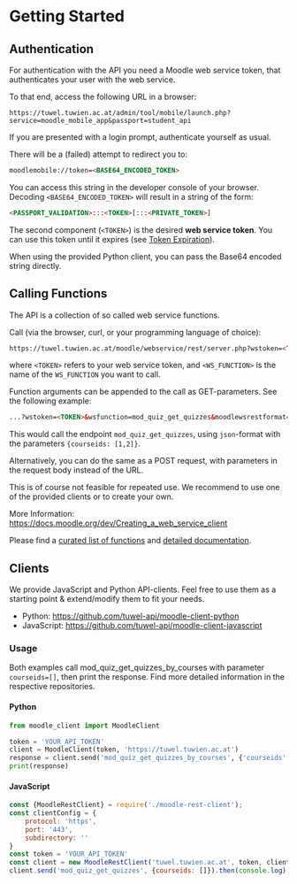 # Getting Started

## Authentication

For authentication with the API you need a Moodle web service token, that authenticates your user with the web service.

To that end, access the following URL in a browser:

```url
https://tuwel.tuwien.ac.at/admin/tool/mobile/launch.php?service=moodle_mobile_app&passport=student_api
```

If you are presented with a login prompt, authenticate yourself as usual.

There will be a (failed) attempt to redirect you to:

```html
moodlemobile://token=<BASE64_ENCODED_TOKEN>
```

You can access this string in the developer console of your browser. Decoding `<BASE64_ENCODED_TOKEN>` will result in a string of the form:

```html
<PASSPORT_VALIDATION>:::<TOKEN>[:::<PRIVATE_TOKEN>]
```
The second component (`<TOKEN>`) is the desired **web service token**.
You can use this token until it expires (see [Token Expiration](notes.md)).

When using the provided Python client, you can pass the Base64 encoded string directly.


## Calling Functions

The API is a collection of so called web service functions.

Call (via the browser, curl, or your programming language of choice):
```html
https://tuwel.tuwien.ac.at/moodle/webservice/rest/server.php?wstoken=<TOKEN>&wsfunction=<WS_FUNCTION>&moodlewsrestformat=json
```
where `<TOKEN>` refers to your web service token, and `<WS_FUNCTION>` is the name of the `WS_FUNCTION` you want to call. 

Function arguments can be appended to the call as GET-parameters. See the following example:

```html
...?wstoken=<TOKEN>&wsfunction=mod_quiz_get_quizzes&moodlewsrestformat=json&courseids[0]=1&courseids[1]=2
```

This would call the endpoint `mod_quiz_get_quizzes`, using `json`-format with the parameters `{courseids: [1,2]}`.

Alternatively, you can do the same as a POST request, with parameters in the request body instead of the URL.

This is of course not feasible for repeated use. We recommend to use one of the provided clients or to create your own.

More Information: <https://docs.moodle.org/dev/Creating_a_web_service_client>

Please find a [curated list of functions](functions.md) and [detailed documentation](all_functions.md).

## Clients

We provide JavaScript and Python API-clients. Feel free to use them as a starting point & extend/modify them to fit your needs.

 * Python: <https://github.com/tuwel-api/moodle-client-python>
 * JavaScript: <https://github.com/tuwel-api/moodle-client-javascript>

### Usage


Both examples call mod_quiz_get_quizzes_by_courses with parameter `courseids=[]`, then print the response. 
Find more detailed information in the respective repositories.

#### Python

```python
from moodle_client import MoodleClient

token = 'YOUR_API_TOKEN'
client = MoodleClient(token, 'https://tuwel.tuwien.ac.at')
response = client.send('mod_quiz_get_quizzes_by_courses', {'courseids': []})
print(response) 
```

#### JavaScript

```javascript
const {MoodleRestClient} = require('./moodle-rest-client');
const clientConfig = {
    protocol: 'https',
    port: '443',
    subdirectory: ''
}
const token = 'YOUR_API_TOKEN'
const client = new MoodleRestClient('tuwel.tuwien.ac.at', token, clientConfig)
client.send('mod_quiz_get_quizzes', {courseids: []}).then(console.log)

```
